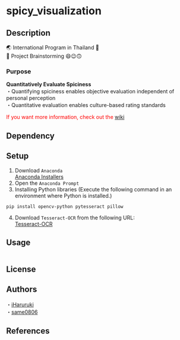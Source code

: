 # spicy_visualization
## Description
:earth_asia: International Program in Thailand :japan: <br>
:wave: Project Brainstorming :smile::wink::upside_down_face:
### Purpose
**Quantitatively Evaluate Spiciness** <br>
・Quantifying spiciness enables objective evaluation independent of personal perception <br>
・Quantitative evaluation enables culture-based rating standards

<span style="color: red;">If you want more information, check out the [wiki](https://github.com/iHaruruki/spicy_visualization/wiki)</span>
## Dependency
## Setup
1. Download `Anaconda`<br>
[Anaconda Installers](https://www.anaconda.com/download/success)
2. Open the `Anaconda Prompt`
3. Installing Python libraries
(Execute the following command in an environment where Python is installed.)
```
pip install opencv-python pytesseract pillow
```
4. Download `Tesseract-OCR` from the following URL:<br>
[Tesseract-OCR](https://github.com/UB-Mannheim/tesseract/wiki)
## Usage
```

```
## License
## Authors
・[iHaruruki](https://github.com/iHaruruki) <br>
・[same0806](https://github.com/same0806)
## References
